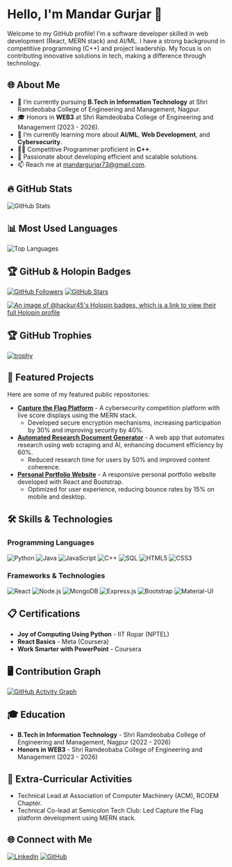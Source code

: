 # Hello, I'm Mandar Gurjar 👋

Welcome to my GitHub profile! I'm a software developer skilled in web development (React, MERN stack) and AI/ML. I have a strong background in competitive programming (C++) and project leadership. My focus is on contributing innovative solutions in tech, making a difference through technology.

## 🌐 About Me
- 🔭 I’m currently pursuing **B.Tech in Information Technology** at Shri Ramdeobaba College of Engineering and Management, Nagpur.
- 🎓 Honors in **WEB3** at Shri Ramdeobaba College of Engineering and Management (2023 - 2026).
- 🌱 I’m currently learning more about **AI/ML**, **Web Development**, and **Cybersecurity**.
- 👨‍💻 Competitive Programmer proficient in **C++**.
- 🎯 Passionate about developing efficient and scalable solutions.
- 📫 Reach me at [mandargurjar73@gmail.com](mailto:mandargurjar73@gmail.com).

## 🔥 GitHub Stats
![GitHub Stats](https://github-readme-stats.vercel.app/api?username=Hackur45&show_icons=true&theme=radical&text_color=ffffff&bg_color=000000)

## 📊 Most Used Languages
![Top Languages](https://github-readme-stats.vercel.app/api/top-langs/?username=Hackur45&layout=compact&theme=radical&text_color=ffffff&bg_color=000000)



## 🏆 GitHub & Holopin Badges
[![GitHub Followers](https://img.shields.io/github/followers/Hackur45?label=Followers&style=social)](https://github.com/Hackur45)
[![GitHub Stars](https://img.shields.io/github/stars/Hackur45?label=Stars&style=social)](https://github.com/Hackur45)

[![An image of @hackur45's Holopin badges, which is a link to view their full Holopin profile](https://holopin.me/hackur45)](https://holopin.io/@hackur45)


## 🏆 GitHub Trophies
[![trophy](https://github-profile-trophy.vercel.app/?username=Hackur45&theme=radical&margin-w=15&margin-h=15)](https://github.com/Hackur45)


## 🌟 Featured Projects
Here are some of my featured public repositories:

- **[Capture the Flag Platform](https://github.com/Hackur45/CaptureTheFlag)** - A cybersecurity competition platform with live score displays using the MERN stack.
  - Developed secure encryption mechanisms, increasing participation by 30% and improving security by 40%.
- **[Automated Research Document Generator](https://github.com/Hackur45/ResearchDocumentGenerator)** - A web app that automates research using web scraping and AI, enhancing document efficiency by 60%.
  - Reduced research time for users by 50% and improved content coherence.
- **[Personal Portfolio Website](https://github.com/Hackur45/PersonalPortfolioWebsite)** - A responsive personal portfolio website developed with React and Bootstrap.
  - Optimized for user experience, reducing bounce rates by 15% on mobile and desktop.

## 🛠️ Skills & Technologies
### Programming Languages
![Python](https://img.shields.io/badge/Python-3776AB?logo=python&logoColor=white&style=for-the-badge)
![Java](https://img.shields.io/badge/Java-007396?logo=java&logoColor=white&style=for-the-badge)
![JavaScript](https://img.shields.io/badge/JavaScript-F7DF1E?logo=javascript&logoColor=black&style=for-the-badge)
![C++](https://img.shields.io/badge/C++-00599C?logo=cplusplus&logoColor=white&style=for-the-badge)
![SQL](https://img.shields.io/badge/SQL-4479A1?logo=MySQL&logoColor=white&style=for-the-badge)
![HTML5](https://img.shields.io/badge/HTML5-E34F26?logo=html5&logoColor=white&style=for-the-badge)
![CSS3](https://img.shields.io/badge/CSS3-1572B6?logo=css3&logoColor=white&style=for-the-badge)

### Frameworks & Technologies
![React](https://img.shields.io/badge/React-20232A?logo=react&logoColor=61DAFB&style=for-the-badge)
![Node.js](https://img.shields.io/badge/Node.js-43853D?logo=node-dot-js&logoColor=white&style=for-the-badge)
![MongoDB](https://img.shields.io/badge/MongoDB-4EA94B?logo=mongodb&logoColor=white&style=for-the-badge)
![Express.js](https://img.shields.io/badge/Express.js-000000?logo=express&logoColor=white&style=for-the-badge)
![Bootstrap](https://img.shields.io/badge/Bootstrap-563D7C?logo=bootstrap&logoColor=white&style=for-the-badge)
![Material-UI](https://img.shields.io/badge/Material--UI-0081CB?logo=material-ui&logoColor=white&style=for-the-badge)

## 📋 Certifications
- **Joy of Computing Using Python** - IIT Ropar (NPTEL)
- **React Basics** - Meta (Coursera)
- **Work Smarter with PowerPoint** - Coursera

## 🖥️ Contribution Graph
[![GitHub Activity Graph](https://github-readme-activity-graph.vercel.app/graph?username=Hackur45&theme=radical&bg_color=000000&color=ffffff&line=00ff00&point=ffffff&hide_border=true)](https://github.com/ashutosh00710/github-readme-activity-graph)

## 🎓 Education
- **B.Tech in Information Technology** - Shri Ramdeobaba College of Engineering and Management, Nagpur (2022 - 2026)
- **Honors in WEB3** - Shri Ramdeobaba College of Engineering and Management (2023 - 2026)

## 🤝 Extra-Curricular Activities
- Technical Lead at Association of Computer Machinery (ACM), RCOEM Chapter.
- Technical Co-lead at Semicolon Tech Club: Led Capture the Flag platform development using MERN stack.

## 🌐 Connect with Me
[![LinkedIn](https://img.shields.io/badge/LinkedIn-Profile-blue?style=for-the-badge&logo=linkedin)](https://www.linkedin.com/in/mandar-gurjar-36a095259)
[![GitHub](https://img.shields.io/badge/GitHub-Profile-black?style=for-the-badge&logo=github)](https://github.com/Hackur45)
